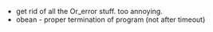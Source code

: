 * get rid of all the Or_error stuff. too annoying.
* obean - proper termination of program (not after timeout)
